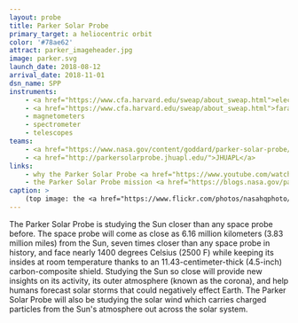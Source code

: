 ```yaml
---
layout: probe
title: Parker Solar Probe
primary_target: a heliocentric orbit
color: '#78ae62'
attract: parker_imageheader.jpg
image: parker.svg
launch_date: 2018-08-12
arrival_date: 2018-11-01
dsn_name: SPP
instruments:
    - <a href="https://www.cfa.harvard.edu/sweap/about_sweap.html">electrostatic analyzer</a>
    - <a href="https://www.cfa.harvard.edu/sweap/about_sweap.html">faraday cup</a>
    - magnetometers
    - spectrometer
    - telescopes
teams:
    - <a href="https://www.nasa.gov/content/goddard/parker-solar-probe/">NASA</a>
    - <a href="http://parkersolarprobe.jhuapl.edu/">JHUAPL</a>
links:
    - why the Parker Solar Probe <a href="https://www.youtube.com/watch?v=TN6rZF5dSRg">won't melt</a> near the Sun
    - the Parker Solar Probe mission <a href="https://blogs.nasa.gov/parkersolarprobe/">blog</a>
caption: >
    (top image: the <a href="https://www.flickr.com/photos/nasahqphoto/42184535980/in/album-72157694237748940/">launch</a> of the Parker Solar Probe, NASA/Bill Ingalls)
---
```

The Parker Solar Probe is studying the Sun closer than any space probe before. The space probe will come as close as 6.16 million kilometers (3.83 million miles) from the Sun, seven times closer than any space probe in history, and face nearly 1400 degrees Celsius (2500 F) while keeping its insides at room temperature thanks to an 11.43-centimeter-thick (4.5-inch) carbon-composite shield. Studying the Sun so close will provide new insights on its activity, its outer atmosphere (known as the corona), and help humans forecast solar storms that could negatively effect Earth. The Parker Solar Probe will also be studying the solar wind which carries charged particles from the Sun's atmosphere out across the solar system.

